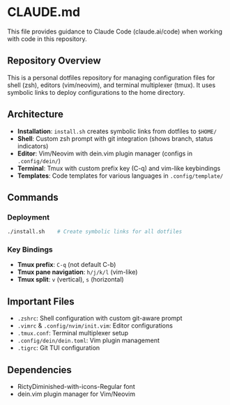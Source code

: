 # CLAUDE.md

This file provides guidance to Claude Code (claude.ai/code) when working with code in this repository.

## Repository Overview

This is a personal dotfiles repository for managing configuration files for shell (zsh), editors (vim/neovim), and terminal multiplexer (tmux). It uses symbolic links to deploy configurations to the home directory.

## Architecture

- **Installation**: `install.sh` creates symbolic links from dotfiles to `$HOME/`
- **Shell**: Custom zsh prompt with git integration (shows branch, status indicators)
- **Editor**: Vim/Neovim with dein.vim plugin manager (configs in `.config/dein/`)
- **Terminal**: Tmux with custom prefix key (C-q) and vim-like keybindings
- **Templates**: Code templates for various languages in `.config/template/`

## Commands

### Deployment
```bash
./install.sh    # Create symbolic links for all dotfiles
```

### Key Bindings
- **Tmux prefix**: `C-q` (not default C-b)
- **Tmux pane navigation**: `h/j/k/l` (vim-like)
- **Tmux split**: `v` (vertical), `s` (horizontal)

## Important Files

- `.zshrc`: Shell configuration with custom git-aware prompt
- `.vimrc` & `.config/nvim/init.vim`: Editor configurations
- `.tmux.conf`: Terminal multiplexer setup
- `.config/dein/dein.toml`: Vim plugin management
- `.tigrc`: Git TUI configuration

## Dependencies

- RictyDiminished-with-icons-Regular font
- dein.vim plugin manager for Vim/Neovim